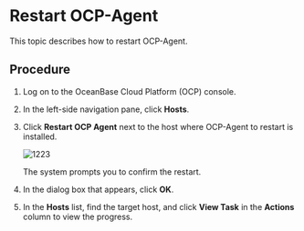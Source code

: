 # Restart OCP-Agent

This topic describes how to restart OCP-Agent.

## Procedure

1. Log on to the OceanBase Cloud Platform (OCP) console.

2. In the left-side navigation pane, click **Hosts**.

3. Click **Restart OCP Agent** next to the host where OCP-Agent to restart is installed.

   ![1223](https://help-static-aliyun-doc.aliyuncs.com/assets/img/en-US/6699934461/p393966.png)

   The system prompts you to confirm the restart.

4. In the dialog box that appears, click **OK**.

5. In the **Hosts** list, find the target host, and click **View Task** in the **Actions** column to view the progress.
